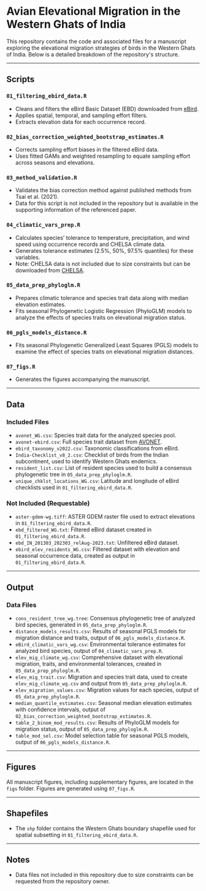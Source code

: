 # Avian Elevational Migration in the Western Ghats of India

This repository contains the code and associated files for a manuscript exploring the elevational migration strategies of birds in the Western Ghats of India. Below is a detailed breakdown of the repository's structure.

---

## Scripts

### `01_filtering_ebird_data.R`
- Cleans and filters the eBird Basic Dataset (EBD) downloaded from [eBird](https://science.ebird.org/en/use-ebird-data/download-ebird-data-products).
- Applies spatial, temporal, and sampling effort filters.
- Extracts elevation data for each occurrence record.

### `02_bias_correction_weighted_bootstrap_estimates.R`
- Corrects sampling effort biases in the filtered eBird data.
- Uses fitted GAMs and weighted resampling to equate sampling effort across seasons and elevations.

### `03_method_validation.R`
- Validates the bias correction method against published methods from Tsai et al. (2021).
- Data for this script is not included in the repository but is available in the supporting information of the referenced paper.

### `04_climatic_vars_prep.R`
- Calculates species’ tolerance to temperature, precipitation, and wind speed using occurrence records and CHELSA climate data.
- Generates tolerance estimates (2.5%, 50%, 97.5% quantiles) for these variables.
- Note: CHELSA data is not included due to size constraints but can be downloaded from [CHELSA](https://chelsa-climate.org/downloads/).

### `05_data_prep_phyloglm.R`
- Prepares climatic tolerance and species trait data along with median elevation estimates.
- Fits seasonal Phylogenetic Logistic Regression (PhyloGLM) models to analyze the effects of species traits on elevational migration status.

### `06_pgls_models_distance.R`
- Fits seasonal Phylogenetic Generalized Least Squares (PGLS) models to examine the effect of species traits on elevational migration distances.

### `07_figs.R`
- Generates the figures accompanying the manuscript.

---

## Data

### Included Files
- `avonet_WG.csv`: Species trait data for the analyzed species pool.  
- `avonet-ebird.csv`: Full species trait dataset from [AVONET](https://onlinelibrary.wiley.com/doi/full/10.1111/ele.13898).  
- `ebird_taxonomy_v2022.csv`: Taxonomic classifications from eBird.  
- `India-Checklist_v8_2.csv`: Checklist of birds from the Indian subcontinent, used to identify Western Ghats endemics.  
- `resident_list.csv`: List of resident species used to build a consensus phylogenetic tree in `05_data_prep_phyloglm.R`.  
- `unique_chklst_locations_WG.csv`: Latitude and longitude of eBird checklists used in `01_filtering_ebird_data.R`.  

### Not Included (Requestable)
- `aster-gdem-wg.tiff`: ASTER GDEM raster file used to extract elevations in `01_filtering_ebird_data.R`.  
- `ebd_filtered_WG.txt`: Filtered eBird dataset created in `01_filtering_ebird_data.R`.  
- `ebd_IN_201303_202303_relAug-2023.txt`: Unfiltered eBird dataset.  
- `ebird_elev_residents_WG.csv`: Filtered dataset with elevation and seasonal occurrence data, created as output in `01_filtering_ebird_data.R`.  

---

## Output

### Data Files
- `cons_resident_tree_wg.tree`: Consensus phylogenetic tree of analyzed bird species, generated in `05_data_prep_phyloglm.R`.  
- `distance_models_results.csv`: Results of seasonal PGLS models for migration distance and traits, output of `06_pgls_models_distance.R`.  
- `eBird_climatic_vars_wg.csv`: Environmental tolerance estimates for analyzed bird species, output of `04_climatic_vars_prep.R`.  
- `elev_mig_climate_wg.csv`: Comprehensive dataset with elevational migration, traits, and environmental tolerances, created in `05_data_prep_phyloglm.R`.  
- `elev_mig_trait.csv`: Migration and species trait data, used to create `elev_mig_climate_wg.csv` and output from `05_data_prep_phyloglm.R`.  
- `elev_migration_values.csv`: Migration values for each species, output of `05_data_prep_phyloglm.R`.  
- `median_quantile_estimates.csv`: Seasonal median elevation estimates with confidence intervals, output of `02_bias_correction_weighted_bootstrap_estimates.R`.  
- `table_2_binom_mod_results.csv`: Results of PhyloGLM models for migration status, output of `05_data_prep_phyloglm.R`.  
- `table_mod_sel.csv`: Model selection table for seasonal PGLS models, output of `06_pgls_models_distance.R`.  

---

## Figures

All manuscript figures, including supplementary figures, are located in the `figs` folder. Figures are generated using `07_figs.R`.

---

## Shapefiles

- The `shp` folder contains the Western Ghats boundary shapefile used for spatial subsetting in `01_filtering_ebird_data.R`.

---

## Notes
- Data files not included in this repository due to size constraints can be requested from the repository owner.
